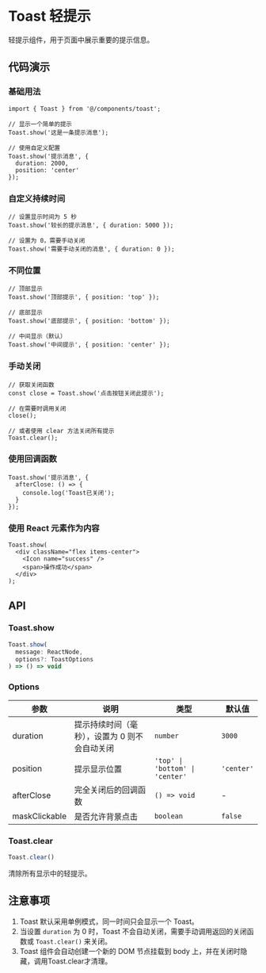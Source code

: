 # Toast 轻提示

轻提示组件，用于页面中展示重要的提示信息。

## 代码演示

### 基础用法

```tsx
import { Toast } from '@/components/toast';

// 显示一个简单的提示
Toast.show('这是一条提示消息');

// 使用自定义配置
Toast.show('提示消息', {
  duration: 2000,
  position: 'center'
});
```

### 自定义持续时间

```tsx
// 设置显示时间为 5 秒
Toast.show('较长的提示消息', { duration: 5000 });

// 设置为 0，需要手动关闭
Toast.show('需要手动关闭的消息', { duration: 0 });
```

### 不同位置

```tsx
// 顶部显示
Toast.show('顶部提示', { position: 'top' });

// 底部显示
Toast.show('底部提示', { position: 'bottom' });

// 中间显示（默认）
Toast.show('中间提示', { position: 'center' });
```

### 手动关闭

```tsx
// 获取关闭函数
const close = Toast.show('点击按钮关闭此提示');

// 在需要时调用关闭
close();

// 或者使用 clear 方法关闭所有提示
Toast.clear();
```

### 使用回调函数

```tsx
Toast.show('提示消息', {
  afterClose: () => {
    console.log('Toast已关闭');
  }
});
```

### 使用 React 元素作为内容

```tsx
Toast.show(
  <div className="flex items-center">
    <Icon name="success" />
    <span>操作成功</span>
  </div>
);
```

## API

### Toast.show

```ts
Toast.show(
  message: ReactNode,
  options?: ToastOptions
) => () => void
```

### Options

| 参数            | 说明                       | 类型                              | 默认值        |
|---------------|--------------------------|---------------------------------|------------|
| duration      | 提示持续时间（毫秒），设置为 0 则不会自动关闭 | `number`                        | `3000`     |
| position      | 提示显示位置                   | `'top' \| 'bottom' \| 'center'` | `'center'` |
| afterClose    | 完全关闭后的回调函数               | `() => void`                    | -          |
| maskClickable | 是否允许背景点击                 | `boolean`                       | `false`    |

### Toast.clear

```ts
Toast.clear()
```

清除所有显示中的轻提示。

## 注意事项

1. Toast 默认采用单例模式，同一时间只会显示一个 Toast。
2. 当设置 `duration` 为 0 时，Toast 不会自动关闭，需要手动调用返回的关闭函数或 `Toast.clear()` 来关闭。
3. Toast 组件会自动创建一个新的 DOM 节点挂载到 body 上，并在关闭时隐藏，调用Toast.clear才清理。